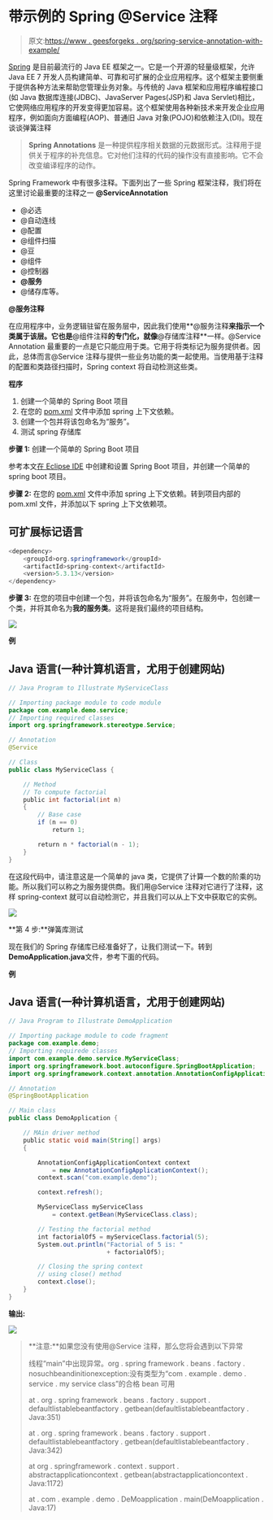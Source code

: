 # 带示例的 Spring @Service 注释

> 原文:[https://www . geesforgeks . org/spring-service-annotation-with-example/](https://www.geeksforgeeks.org/spring-service-annotation-with-example/)

[Spring](https://www.geeksforgeeks.org/introduction-to-spring-framework/) 是目前最流行的 Java EE 框架之一。它是一个开源的轻量级框架，允许 Java EE 7 开发人员构建简单、可靠和可扩展的企业应用程序。这个框架主要侧重于提供各种方法来帮助您管理业务对象。与传统的 Java 框架和应用程序编程接口(如 Java 数据库连接(JDBC)、JavaServer Pages(JSP)和 Java Servlet)相比，它使网络应用程序的开发变得更加容易。这个框架使用各种新技术来开发企业应用程序，例如面向方面编程(AOP)、普通旧 Java 对象(POJO)和依赖注入(DI)。现在谈谈弹簧注释

> **Spring Annotations** 是一种提供程序相关数据的元数据形式。注释用于提供关于程序的补充信息。它对他们注释的代码的操作没有直接影响。它不会改变编译程序的动作。

Spring Framework 中有很多注释。下面列出了一些 Spring 框架注释，我们将在这里讨论最重要的注释之一 **@ServiceAnnotation**

*   @必选
*   @自动连线
*   @配置
*   @组件扫描
*   @豆
*   @组件
*   @控制器
*   **@服务**
*   @储存库等。

**@服务注释**

在应用程序中，业务逻辑驻留在服务层中，因此我们使用**@服务注释**来指示一个类属于该层。它也是**@组件注释**的专门化，就像**@存储库注释**一样。@Service Annotation 最重要的一点是它只能应用于类。它用于将类标记为服务提供者。因此，总体而言@Service 注释与提供一些业务功能的类一起使用。当使用基于注释的配置和类路径扫描时，Spring context 将自动检测这些类。

**程序**

1.  创建一个简单的 Spring Boot 项目
2.  在您的 [pom.xml](https://www.geeksforgeeks.org/page-object-model-pom/) 文件中添加 spring 上下文依赖。
3.  创建一个包并将该包命名为“服务”。
4.  测试 spring 存储库

**步骤 1:** 创建一个简单的 Spring Boot 项目

参考本文[在 Eclipse IDE](https://www.geeksforgeeks.org/how-to-create-and-setup-spring-boot-project-in-eclipse-ide/) 中创建和设置 Spring Boot 项目，并创建一个简单的 spring boot 项目。

**步骤 2:** 在您的 [pom.xml](https://www.geeksforgeeks.org/page-object-model-pom/) 文件中添加 spring 上下文依赖。转到项目内部的 pom.xml 文件，并添加以下 spring 上下文依赖项。

## 可扩展标记语言

```java
<dependency>
    <groupId>org.springframework</groupId>
    <artifactId>spring-context</artifactId>
    <version>5.3.13</version>
</dependency>
```

**步骤 3:** 在您的项目中创建一个包，并将该包命名为“服务”。在服务中，包创建一个类，并将其命名为**我的服务类**。这将是我们最终的项目结构。

![](img/ac9234aec039f78940a484aaf0a79913.png)

**例**

## Java 语言(一种计算机语言，尤用于创建网站)

```java
// Java Program to Illustrate MyServiceClass

// Importing package module to code module
package com.example.demo.service;
// Importing required classes
import org.springframework.stereotype.Service;

// Annotation
@Service

// Class
public class MyServiceClass {

    // Method
    // To compute factorial
    public int factorial(int n)
    {
        // Base case
        if (n == 0)
            return 1;

        return n * factorial(n - 1);
    }
}
```

在这段代码中，请注意这是一个简单的 java 类，它提供了计算一个数的阶乘的功能。所以我们可以称之为服务提供商。我们用@Service 注释对它进行了注释，这样 spring-context 就可以自动检测它，并且我们可以从上下文中获取它的实例。

![](img/218e145c5b43107f006db9e0073b0b69.png)

**第 4 步:**弹簧库测试

现在我们的 Spring 存储库已经准备好了，让我们测试一下。转到**DemoApplication.java**文件，参考下面的代码。

**例**

## Java 语言(一种计算机语言，尤用于创建网站)

```java
// Java Program to Illustrate DemoApplication

// Importing package module to code fragment
package com.example.demo;
// Importing requirede classes
import com.example.demo.service.MyServiceClass;
import org.springframework.boot.autoconfigure.SpringBootApplication;
import org.springframework.context.annotation.AnnotationConfigApplicationContext;

// Annotation
@SpringBootApplication

// Main class
public class DemoApplication {

    // MAin driver method
    public static void main(String[] args)
    {

        AnnotationConfigApplicationContext context
            = new AnnotationConfigApplicationContext();
        context.scan("com.example.demo");

        context.refresh();

        MyServiceClass myServiceClass
            = context.getBean(MyServiceClass.class);

        // Testing the factorial method
        int factorialOf5 = myServiceClass.factorial(5);
        System.out.println("Factorial of 5 is: "
                           + factorialOf5);

        // Closing the spring context
        // using close() method
        context.close();
    }
}
```

**输出:**

![](img/dfbea7b21b891e1525fe43c436c7490a.png)

> **注意:**如果您没有使用@Service 注释，那么您将会遇到以下异常
> 
> 线程“main”中出现异常。org . spring framework . beans . factory . nosuchbeandinitionexception:没有类型为“com . example . demo . service . my service class”的合格 bean 可用
> 
> at . org . spring framework . beans . factory . support . defaultlistablebeantfactory . getbean(defaultlistablebeantfactory . Java:351)
> 
> at . org . spring framework . beans . factory . support . defaultlistablebeantfactory . getbean(defaultlistablebeantfactory . Java:342)
> 
> at org . springframework . context . support . abstractapplicationcontext . getbean(abstractapplicationcontext . Java:1172)
> 
> at . com . example . demo . DeMoapplication . main(DeMoapplication . Java:17)
